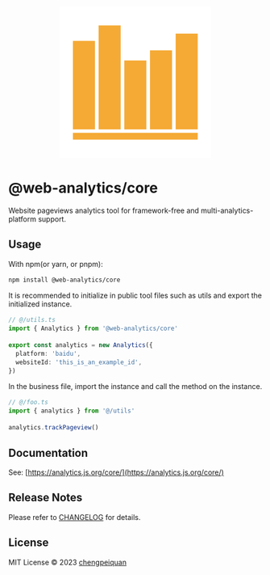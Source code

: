 <p align='center'>
  <img width="300" src="../public/logo.svg" alt="@web-analytics/core" />
</p>

# @web-analytics/core

Website pageviews analytics tool for framework-free and multi-analytics-platform support.

## Usage

With npm(or yarn, or pnpm):

```bash
npm install @web-analytics/core
```

It is recommended to initialize in public tool files such as utils and export the initialized instance.

```ts
// @/utils.ts
import { Analytics } from '@web-analytics/core'

export const analytics = new Analytics({
  platform: 'baidu',
  websiteId: 'this_is_an_example_id',
})
```

In the business file, import the instance and call the method on the instance.

```ts
// @/foo.ts
import { analytics } from '@/utils'

analytics.trackPageview()
```

## Documentation

See: [https://analytics.js.org/core/](https://analytics.js.org/core/)

## Release Notes

Please refer to [CHANGELOG](https://github.com/analyticsjs/web-analytics/blob/main/packages/core/CHANGELOG.md) for details.

## License

MIT License © 2023 [chengpeiquan](https://github.com/chengpeiquan)
